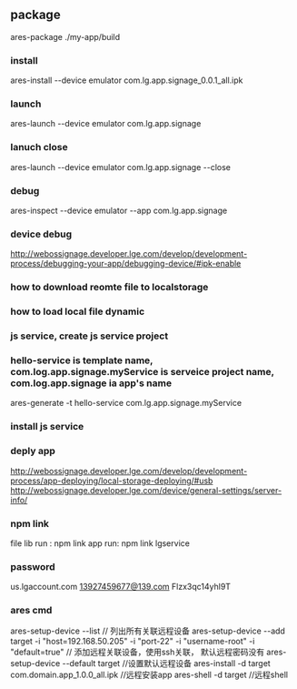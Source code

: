 
## package

ares-package ./my-app/build

### install

ares-install --device emulator com.lg.app.signage_0.0.1_all.ipk

### launch

ares-launch --device  emulator com.lg.app.signage
### lanuch close 

ares-launch --device  emulator com.lg.app.signage --close

### debug
ares-inspect --device emulator --app com.lg.app.signage
### device debug
http://webossignage.developer.lge.com/develop/development-process/debugging-your-app/debugging-device/#ipk-enable

### how to download reomte file to localstorage

### how to load local file dynamic


### js service, create js service project
### hello-service is template name, com.log.app.signage.myService is serveice project name, com.log.app.signage ia app's name
ares-generate -t hello-service com.lg.app.signage.myService

### install js service

### deply app
http://webossignage.developer.lge.com/develop/development-process/app-deploying/local-storage-deploying/#usb
http://webossignage.developer.lge.com/device/general-settings/server-info/


### npm link
file lib run : npm link
app run: npm link lgservice

### password
us.lgaccount.com
13927459677@139.com
Flzx3qc14yhl9T


### ares cmd
ares-setup-device --list // 列出所有关联远程设备
ares-setup-device --add target -i "host=192.168.50.205" -i "port-22" -i "username-root" -i "default=true" // 添加远程关联设备，使用ssh关联， 默认远程密码没有
ares-setup-device --default target //设置默认远程设备
ares-install -d target com.domain.app_1.0.0_all.ipk //远程安装app
ares-shell -d target //远程shell
